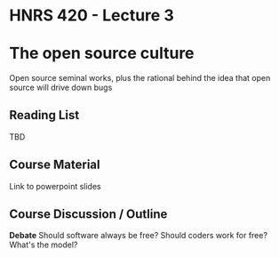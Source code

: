 # HNRS 420 - Lecture 3 <br/><br/>The open source culture


Open source seminal works, plus the rational behind the idea that open source will drive down bugs

## Reading List
TBD

## Course Material
Link to powerpoint slides


## Course Discussion / Outline
**Debate** Should software always be free?  Should coders work for free?  What's the model?
